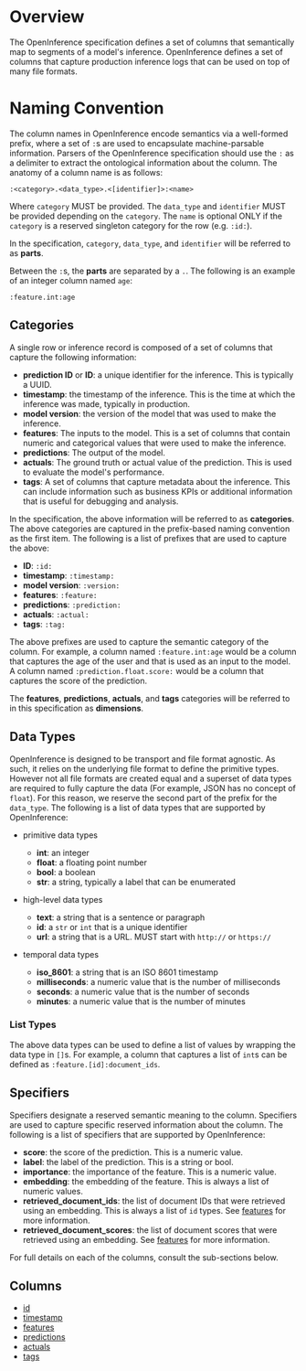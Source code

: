 # Overview

The OpenInference specification defines a set of columns that semantically map to segments of a model's inference. OpenInference defines a set of columns that capture production inference logs that can be used on top of many file formats.

# Naming Convention

The column names in OpenInference encode semantics via a well-formed prefix, where a set of `:`s are used to encapsulate machine-parsable information. Parsers of the OpenInference specification should use the `:` as a delimiter to extract the ontological information about the column. The anatomy of a column name is as follows:

```
:<category>.<data_type>.<[identifier]>:<name>
```

Where `category` MUST be provided. The `data_type` and `identifier` MUST be provided depending on the `category`. The `name` is optional ONLY if the `category` is a reserved singleton category for the row (e.g. `:id:`).

In the specification, `category`, `data_type`, and `identifier` will be referred to as **parts**.

Between the `:`s, the **parts** are separated by a `.`. The following is an example of an integer column named `age`:

```
:feature.int:age
```

## Categories

A single row or inference record is composed of a set of columns that capture the following information:

- **prediction ID** or **ID**: a unique identifier for the inference. This is typically a UUID.
- **timestamp**: the timestamp of the inference. This is the time at which the inference was made, typically in production.
- **model version**: the version of the model that was used to make the inference.
- **features**: The inputs to the model. This is a set of columns that contain numeric and categorical values that were used to make the inference.
- **predictions**: The output of the model.
- **actuals**: The ground truth or actual value of the prediction. This is used to evaluate the model's performance.
- **tags**: A set of columns that capture metadata about the inference. This can include information such as business KPIs or additional information that is useful for debugging and analysis.

In the specification, the above information will be referred to as **categories**. The above categories are captured in the prefix-based naming convention as the first item. The following is a list of prefixes that are used to capture the above:

- **ID**: `:id:`
- **timestamp**: `:timestamp:`
- **model version**: `:version:`
- **features**: `:feature:`
- **predictions**: `:prediction:`
- **actuals**: `:actual:`
- **tags**: `:tag:`

The above prefixes are used to capture the semantic category of the column. For example, a column named `:feature.int:age` would be a column that captures the age of the user and that is used as an input to the model. A column named `:prediction.float.score:` would be a column that captures the score of the prediction.

The **features**, **predictions**, **actuals**, and **tags** categories will be referred to in this specification as **dimensions**.

## Data Types

OpenInference is designed to be transport and file format agnostic. As such, it relies on the underlying file format to define the primitive types. However not all file formats are created equal and a superset of data types are required to fully capture the data (For example, JSON has no concept of `float`). For this reason, we reserve the second part of the prefix for the `data_type`. The following is a list of data types that are supported by OpenInference:

- primitive data types

  - **int**: an integer
  - **float**: a floating point number
  - **bool**: a boolean
  - **str**: a string, typically a label that can be enumerated

- high-level data types

  - **text**: a string that is a sentence or paragraph
  - **id**: a `str` or `int` that is a unique identifier
  - **url**: a string that is a URL. MUST start with `http://` or `https://`

- temporal data types
  - **iso_8601**: a string that is an ISO 8601 timestamp
  - **milliseconds**: a numeric value that is the number of milliseconds
  - **seconds**: a numeric value that is the number of seconds
  - **minutes**: a numeric value that is the number of minutes

### List Types

The above data types can be used to define a list of values by wrapping the data type in `[]`s. For example, a column that captures a list of `int`s can be defined as `:feature.[id]:document_ids`.

## Specifiers

Specifiers designate a reserved semantic meaning to the column. Specifiers are used to capture specific reserved information about the column. The following is a list of specifiers that are supported by OpenInference:

- **score**: the score of the prediction. This is a numeric value.
- **label**: the label of the prediction. This is a string or bool.
- **importance**: the importance of the feature. This is a numeric value.
- **embedding**: the embedding of the feature. This is always a list of numeric values.
- **retrieved_document_ids**: the list of document IDs that were retrieved using an embedding. This is always a list of `id` types. See [features](./feature.md) for more information.
- **retrieved_document_scores**: the list of document scores that were retrieved using an embedding. See [features](./feature.md) for more information.

For full details on each of the columns, consult the sub-sections below.

## Columns

- [id](./id.md)
- [timestamp](./timestamp.md)
- [features](./feature.md)
- [predictions](./prediction.md)
- [actuals](./actual.md)
- [tags](./tag.md)

